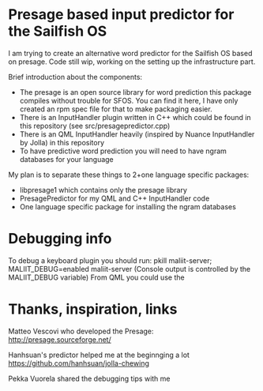 # Presage based input predictor for the Sailfish OS
I am trying to create an alternative word predictor for the Sailfish OS based on presage.
Code still wip, working on the setting up the infrastructure part. 

Brief introduction about the components:
- The presage is an open source library for word prediction this package compiles without trouble for SFOS. You can find it here, I have only created an rpm spec file for that to make packaging easier.
- There is an InputHandler plugin written in C++ which could be found in this repository (see src/presagepredictor.cpp)
- There is an QML InputHandler heavily (inspired by Nuance InputHandler by Jolla) in this repository
- To have predictive word prediction you will need to have ngram databases for your language

My plan is to separate these things to 2+one language specific packages:
- libpresage1 which contains only the presage library
- PresagePredictor for my QML and C++ InputHandler code
- One language specific package for installing the ngram databases

# Debugging info
To debug a keyboard plugin you should run:
pkill maliit-server; MALIIT_DEBUG=enabled maliit-server
(Console output is controlled by the MALIIT_DEBUG variable)
From QML you could use the 

# Thanks, inspiration, links
Matteo Vescovi who developed the Presage:
http://presage.sourceforge.net/

Hanhsuan's predictor helped me at the beginnging a lot
https://github.com/hanhsuan/jolla-chewing

Pekka Vuorela shared the debugging tips with me
